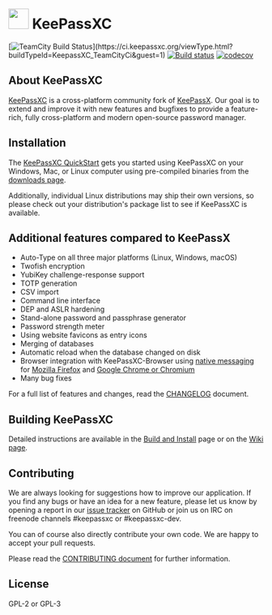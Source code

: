 # <img src="https://keepassxc.org/logo.png" width="40" height="40"/> KeePassXC
[![TeamCity Build Status](https://ci.keepassxc.org/app/rest/builds/buildType:\(id:KeepassXC_TeamCityCi\)/statusIcon?guest=1)](https://ci.keepassxc.org/viewType.html?buildTypeId=KeepassXC_TeamCityCi&guest=1) [![Build status](https://ci.appveyor.com/api/projects/status/qmcar8rnqjh4oxof?svg=true)](https://ci.appveyor.com/project/droidmonkey/keepassxc) [![codecov](https://codecov.io/gh/keepassxreboot/keepassxc/branch/develop/graph/badge.svg)](https://codecov.io/gh/keepassxreboot/keepassxc)


## About KeePassXC
[KeePassXC](https://keepassxc.org) is a cross-platform community fork of
[KeePassX](https://www.keepassx.org/).
Our goal is to extend and improve it with new features and bugfixes
to provide a feature-rich, fully cross-platform and modern
open-source password manager.

## Installation
The [KeePassXC QuickStart](./docs/QUICKSTART.md) gets you started using
KeePassXC on your Windows, Mac, or Linux computer using pre-compiled binaries
from the [downloads page](https://keepassxc.org/download).

Additionally, individual Linux distributions may ship their own versions,
so please check out your distribution's package list to see if KeePassXC is available.

## Additional features compared to KeePassX
- Auto-Type on all three major platforms (Linux, Windows, macOS)
- Twofish encryption
- YubiKey challenge-response support
- TOTP generation
- CSV import
- Command line interface
- DEP and ASLR hardening
- Stand-alone password and passphrase generator
- Password strength meter
- Using website favicons as entry icons
- Merging of databases
- Automatic reload when the database changed on disk
- Browser integration with KeePassXC-Browser using [native messaging](https://developer.chrome.com/extensions/nativeMessaging) for [Mozilla Firefox](https://addons.mozilla.org/en-US/firefox/addon/keepassxc-browser/) and [Google Chrome or Chromium](https://chrome.google.com/webstore/detail/keepassxc-browser/oboonakemofpalcgghocfoadofidjkkk)
- Many bug fixes

For a full list of features and changes, read the [CHANGELOG](CHANGELOG) document.

## Building KeePassXC

Detailed instructions are available in the [Build and Install](./INSTALL.md)
page or on the [Wiki page](https://github.com/keepassxreboot/keepassxc/wiki/Building-KeePassXC).

## Contributing

We are always looking for suggestions how to improve our application.
If you find any bugs or have an idea for a new feature, please let us know by
opening a report in our [issue tracker](https://github.com/keepassxreboot/keepassxc/issues)
on GitHub or join us on IRC on freenode channels #keepassxc or #keepassxc-dev.

You can of course also directly contribute your own code. We are happy to accept your pull requests.

Please read the [CONTRIBUTING document](.github/CONTRIBUTING.md) for further information.

## License

GPL-2 or GPL-3
